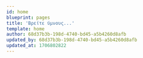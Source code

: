 ```yaml
---
id: home
blueprint: pages
title: 'Βρείτε ύμνους...'
template: home
author: 68d37b3b-198d-4740-bd45-a5b4260d8afb
updated_by: 68d37b3b-198d-4740-bd45-a5b4260d8afb
updated_at: 1706802822
---
```

